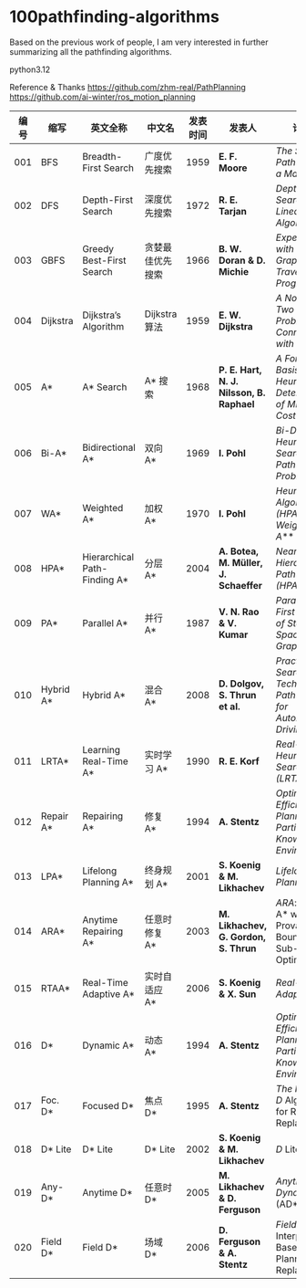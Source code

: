 # 100pathfinding-algorithms

Based on the previous work of people, I am very interested in further summarizing all the pathfinding algorithms.


python3.12


Reference & Thanks
https://github.com/zhm-real/PathPlanning
https://github.com/ai-winter/ros_motion_planning




| 编号 | 缩写         | 英文全称                          | 中文名        | 发表时间 | 发表人                                       | 论文名                                                                    |
|------|--------------|---------------------------------|--------------|----------|--------------------------------------------|-------------------------------------------------------------------------|
| 001  | BFS          | Breadth-First Search            | 广度优先搜索     | 1959     | **E. F. Moore**                           | *The Shortest Path Through a Maze*                                     |
| 002  | DFS          | Depth-First Search              | 深度优先搜索     | 1972     | **R. E. Tarjan**                          | *Depth-First Search and Linear Graph Algorithms*                       |
| 003  | GBFS         | Greedy Best-First Search        | 贪婪最佳优先搜索   | 1966     | **B. W. Doran & D. Michie**               | *Experiments with the Graph Traverser Program*                         |
| 004  | Dijkstra     | Dijkstra’s Algorithm            | Dijkstra算法 | 1959     | **E. W. Dijkstra**                        | *A Note on Two Problems in Connexion with Graphs*                      |
| 005  | A*           | A* Search                      | A* 搜索     | 1968     | **P. E. Hart, N. J. Nilsson, B. Raphael** | *A Formal Basis for the Heuristic Determination of Minimum Cost Paths* |
| 006  | Bi-A*        | Bidirectional A*                | 双向 A*     | 1969     | **I. Pohl**                               | *Bi-Directional Heuristic Search in Path Problems*                     |
| 007  | WA*          | Weighted A*                    | 加权 A*     | 1970     | **I. Pohl**                               | *Heuristic Path Algorithm (HPA) – Weighted A***                       |
| 008  | HPA*         | Hierarchical Path-Finding A*    | 分层 A*     | 2004     | **A. Botea, M. Müller, J. Schaeffer**     | *Near-Optimal Hierarchical Path-Finding (HPA*)*                       |
| 009  | PA*          | Parallel A*                    | 并行 A*     | 1987     | **V. N. Rao & V. Kumar**                  | *Parallel Best-First Search of State-Space Graphs*                     |
| 010  | Hybrid A*    | Hybrid A*                      | 混合 A*     | 2008     | **D. Dolgov, S. Thrun et al.**            | *Practical Search Techniques in Path Planning for Autonomous Driving*  |
| 011  | LRTA*        | Learning Real-Time A*           | 实时学习 A*   | 1990     | **R. E. Korf**                            | *Real-Time Heuristic Search (LRTA*)*                                  |
| 012  | Repair A*    | Repairing A*                   | 修复 A*     | 1994     | **A. Stentz**                             | *Optimal and Efficient Path Planning for Partially-Known Environments* |
| 013  | LPA*         | Lifelong Planning A*           | 终身规划 A*   | 2001     | **S. Koenig & M. Likhachev**              | *Lifelong Planning A**                                                |
| 014  | ARA*         | Anytime Repairing A*          | 任意时修复 A*  | 2003     | **M. Likhachev, G. Gordon, S. Thrun**     | *ARA*: Anytime A* with Provable Bounds on Sub-Optimality*            |
| 015  | RTAA*        | Real-Time Adaptive A*          | 实时自适应 A*  | 2006     | **S. Koenig & X. Sun**                    | *Real-Time Adaptive A**                                               |
| 016  | D*           | Dynamic A*                     | 动态 A*     | 1994     | **A. Stentz**                             | *Optimal and Efficient Path Planning for Partially-Known Environments* |
| 017  | Foc. D*      | Focused D*                     | 焦点 D*     | 1995     | **A. Stentz**                             | *The Focused D* Algorithm for Real-Time Replanning*                   |
| 018  | D* Lite     | D* Lite                       | D* Lite     | 2002     | **S. Koenig & M. Likhachev**              | *D* Lite*                                                             |
| 019  | Any-D*       | Anytime D*                     | 任意时 D*    | 2005     | **M. Likhachev & D. Ferguson**            | *Anytime Dynamic A* (AD*)*                                           |
| 020  | Field D*     | Field D*                       | 场域 D*      | 2006     | **D. Ferguson & A. Stentz**               | *Field D*: An Interpolation-Based Path Planner and Replanner*         |
